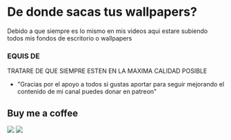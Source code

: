 # De donde sacas tus wallpapers?
Debido a que siempre es lo mismo en mis videos aqui estare subiendo todos mis fondos de escritorio o wallpapers

### EQUIS DE

TRATARE DE QUE SIEMPRE ESTEN EN LA MAXIMA CALIDAD POSIBLE

* "Gracias por el apoyo a todos si gustas aportar para seguir mejorando el contenido de mi canal puedes donar en patreon"

## Buy me a coffee
<a href="https://www.paypal.me/zatiel"><img src="https://img.shields.io/badge/don-paypal-blue"></a> <a href="https://www.patreon.com/zatiel"><img src="https://img.shields.io/badge/don-patreon-ff69b4"> 
